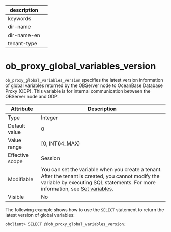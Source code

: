 | description ||
|---|---|
| keywords ||
| dir-name ||
| dir-name-en ||
| tenant-type ||

# ob_proxy_global_variables_version

`ob_proxy_global_variables_version` specifies the latest version information of global variables returned by the OBServer node to OceanBase Database Proxy (ODP). This variable is for internal communication between the OBServer node and ODP.

| **Attribute** | **Description** |
|--------|---------------------------------------------------------------------------------------------------------|
| Type | Integer |
| Default value | 0 |
| Value range | \[0, INT64_MAX) |
| Effective scope | Session |
| Modifiable | You can set the variable when you create a tenant. After the tenant is created, you cannot modify the variable by executing SQL statements. For more information, see [Set variables](../../../200.system-management/200.configuration-management/300.set-variables.md). |
| Visible | No |

The following example shows how to use the `SELECT` statement to return the latest version of global variables:

```unknow
obclient> SELECT @@ob_proxy_global_variables_version;
```
